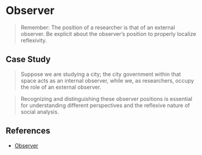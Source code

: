 # Observer

> Remember: The position of a researcher is that of an external observer. Be explicit about the observer’s position to properly localize reflexivity.

## Case Study

> Suppose we are studying a city; the city government within that space acts as an internal observer, while we, as researchers, occupy the role of an external observer.

> Recognizing and distinguishing these observer positions is essential for understanding different perspectives and the reflexive nature of social analysis.

## References

- [Observer](https://righteous-guardian-68f.notion.site/Observer-1b1c0f5171ec80148f4df70414144ed3)
